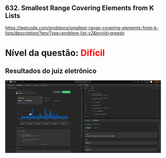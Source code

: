 ## 632. Smallest Range Covering Elements from K Lists

https://leetcode.com/problems/smallest-range-covering-elements-from-k-lists/description/?envType=problem-list-v2&envId=greedy

# Nível da questão: <span style="color: red;">Difícil</span>

## Resultados do juiz eletrônico

![](/Assets/g6.png)
